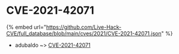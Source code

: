 # CVE-2021-42071
{% embed url="https://github.com/Live-Hack-CVE/full_database/blob/main/cves/2021/CVE-2021-42071.json" %}

* adubaldo ~> [CVE-2021-42071](https://www.alice-snow.ru/2021/database/cve-2021-42071/cve-2021-42071-adubaldo)